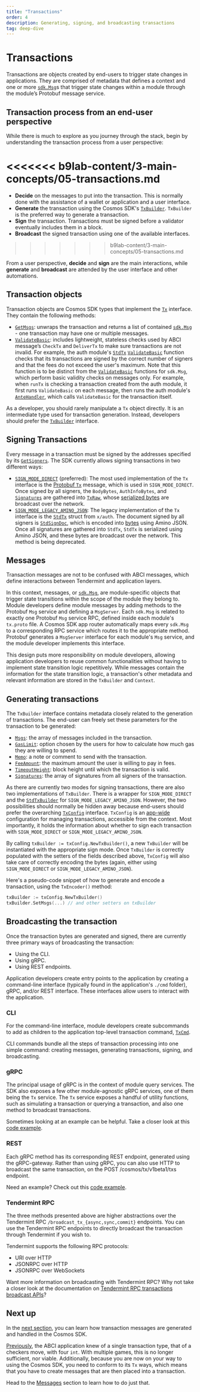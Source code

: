 ```yaml
---
title: "Transactions"
order: 4
description: Generating, signing, and broadcasting transactions
tag: deep-dive
---
```


# Transactions

Transactions are objects created by end-users to trigger state changes in applications. They are comprised of metadata that defines a context and one or more [`sdk.Msg`](https://github.com/cosmos/cosmos-sdk/blob/9fd866e3820b3510010ae172b682d71594cd8c14/types/tx_msg.go#L11-L33)s that trigger state changes within a module through the module’s Protobuf message service.

## Transaction process from an end-user perspective

While there is much to explore as you journey through the stack, begin by understanding the transaction process from a user perspective:

<<<<<<< b9lab-content/3-main-concepts/05-transactions.md
<H5PComponent :contents="['/h5p/M2-transactions-transactionprocess-ac']"></H5PComponent>
=======
* **Decide** on the messages to put into the transaction. This is normally done with the assistance of a wallet or application and a user interface.
* **Generate** the transaction using the Cosmos SDK's [`TxBuilder`](https://github.com/cosmos/cosmos-sdk/blob/9fd866e3820b3510010ae172b682d71594cd8c14/client/tx_config.go#L36-L46). `TxBuilder` is the preferred way to generate a transaction.
* **Sign** the transaction. Transactions must be signed before a validator eventually includes them in a block.
* **Broadcast** the signed transaction using one of the available interfaces.
>>>>>>> b9lab-content/3-main-concepts/05-transactions.md

From a user perspective, **decide** and **sign** are the main interactions, while **generate** and **broadcast** are attended by the user interface and other automations.

## Transaction objects

Transaction objects are Cosmos SDK types that implement the [`Tx`](https://github.com/cosmos/cosmos-sdk/blob/9fd866e3820b3510010ae172b682d71594cd8c14/types/tx_msg.go#L50-L57) interface. They contain the following methods:

* [`GetMsgs`](https://github.com/cosmos/cosmos-sdk/blob/9fd866e3820b3510010ae172b682d71594cd8c14/types/tx_msg.go#L52): unwraps the transaction and returns a list of contained [`sdk.Msg`](https://github.com/cosmos/cosmos-sdk/blob/9fd866e3820b3510010ae172b682d71594cd8c14/types/tx_msg.go#L11-L33) - one transaction may have one or multiple messages.
* [`ValidateBasic`](https://github.com/cosmos/cosmos-sdk/blob/9fd866e3820b3510010ae172b682d71594cd8c14/types/tx_msg.go#L56): includes lightweight, stateless checks used by ABCI message’s `CheckTx` and `DeliverTx` to make sure transactions are not invalid. For example, the auth module's [`StdTx`](https://github.com/cosmos/cosmos-sdk/blob/9fd866e3820b3510010ae172b682d71594cd8c14/x/auth/legacy/legacytx/stdtx.go#L77-L83) [`ValidateBasic`](https://github.com/cosmos/cosmos-sdk/blob/9fd866e3820b3510010ae172b682d71594cd8c14/x/auth/legacy/legacytx/stdtx.go#L100-L126) function checks that its transactions are signed by the correct number of signers and that the fees do not exceed the user's maximum. Note that this function is to be distinct from the [`ValidateBasic`](https://github.com/cosmos/cosmos-sdk/blob/9fd866e3820b3510010ae172b682d71594cd8c14/types/tx_msg.go#L24) functions for `sdk.Msg`, which perform basic validity checks on messages only. For example, when `runTx` is checking a transaction created from the auth module, it first runs `ValidateBasic` on each message, then runs the auth module's [`AnteHandler`](https://github.com/cosmos/cosmos-sdk/blob/9fd866e3820b3510010ae172b682d71594cd8c14/types/handler.go#L8), which calls `ValidateBasic` for the transaction itself.

As a developer, you should rarely manipulate a `Tx` object directly. It is an intermediate type used for transaction generation. Instead, developers should prefer the [`TxBuilder`](https://github.com/cosmos/cosmos-sdk/blob/9fd866e3820b3510010ae172b682d71594cd8c14/client/tx_config.go#L36-L46) interface.

## Signing Transactions

Every message in a transaction must be signed by the addresses specified by its [`GetSigners`](https://github.com/cosmos/cosmos-sdk/blob/9fd866e3820b3510010ae172b682d71594cd8c14/types/tx_msg.go#L32). The SDK currently allows signing transactions in two different ways:

* [`SIGN_MODE_DIRECT`](https://github.com/cosmos/cosmos-sdk/blob/9fd866e3820b3510010ae172b682d71594cd8c14/types/tx/signing/signing.pb.go#L36) (preferred): The most used implementation of the `Tx` interface is the [Protobuf `Tx`](https://github.com/cosmos/cosmos-sdk/blob/9fd866e3820b3510010ae172b682d71594cd8c14/types/tx/tx.pb.go#L32-L42) message, which is used in `SIGN_MODE_DIRECT`. Once signed by all signers, the `BodyBytes`, `AuthInfoBytes`, and [`Signatures`](https://github.com/cosmos/cosmos-sdk/blob/9fd866e3820b3510010ae172b682d71594cd8c14/types/tx/tx.pb.go#L113) are gathered into [`TxRaw`](https://github.com/cosmos/cosmos-sdk/blob/9fd866e3820b3510010ae172b682d71594cd8c14/types/tx/tx.pb.go#L103-L114), whose [serialized bytes](https://github.com/cosmos/cosmos-sdk/blob/9fd866e3820b3510010ae172b682d71594cd8c14/types/tx/tx.pb.go#L125-L136) are broadcast over the network.
* [`SIGN_MODE_LEGACY_AMINO_JSON`](https://github.com/cosmos/cosmos-sdk/blob/9fd866e3820b3510010ae172b682d71594cd8c14/types/tx/signing/signing.pb.go#L43): The legacy implementation of the `Tx` interface is the [`StdTx`](https://github.com/cosmos/cosmos-sdk/blob/9fd866e3820b3510010ae172b682d71594cd8c14/x/auth/legacy/legacytx/stdtx.go#L77-L83) struct from `x/auth`. The document signed by all signers is [`StdSignDoc`](https://github.com/cosmos/cosmos-sdk/blob/9fd866e3820b3510010ae172b682d71594cd8c14/x/auth/legacy/legacytx/stdsign.go#L24-L32), which is encoded into [bytes](https://github.com/cosmos/cosmos-sdk/blob/9fd866e3820b3510010ae172b682d71594cd8c14/x/auth/legacy/legacytx/stdsign.go#L35-L58) using Amino JSON. Once all signatures are gathered into `StdTx`, `StdTx` is serialized using Amino JSON, and these bytes are broadcast over the network. This method is being deprecated.

## Messages

<HighlightBox type=”info”>

Transaction messages are not to be confused with ABCI messages, which define interactions between Tendermint and application layers.

</HighlightBox>

In this context, messages, or [`sdk.Msg`](https://github.com/cosmos/cosmos-sdk/blob/9fd866e3820b3510010ae172b682d71594cd8c14/types/tx_msg.go#L11-L33), are module-specific objects that trigger state transitions within the scope of the module they belong to. Module developers define module messages by adding methods to the Protobuf `Msg` service and defining a `MsgServer`. Each `sdk.Msg` is related to exactly one Protobuf `Msg` service RPC, defined inside each module's `tx.proto` file. A Cosmos SDK app router automatically maps every `sdk.Msg` to a corresponding RPC service which routes it to the appropriate method. Protobuf generates a `MsgServer` interface for each module's `Msg` service, and the module developer implements this interface.

This design puts more responsibility on module developers, allowing application developers to reuse common functionalities without having to implement state transition logic repetitively. While messages contain the information for the state transition logic, a transaction's other metadata and relevant information are stored in the `TxBuilder` and `Context`.

## Generating transactions

The `TxBuilder` interface contains metadata closely related to the generation of transactions. The end-user can freely set these parameters for the transaction to be generated:

* [`Msgs`](https://github.com/cosmos/cosmos-sdk/blob/9fd866e3820b3510010ae172b682d71594cd8c14/client/tx_config.go#L39): the array of messages included in the transaction.
* [`GasLimit`](https://github.com/cosmos/cosmos-sdk/blob/9fd866e3820b3510010ae172b682d71594cd8c14/client/tx_config.go#L43): option chosen by the users for how to calculate how much gas they are willing to spend.
* [`Memo`](https://github.com/cosmos/cosmos-sdk/blob/9fd866e3820b3510010ae172b682d71594cd8c14/client/tx_config.go#L41): a note or comment to send with the transaction.
* [`FeeAmount`](https://github.com/cosmos/cosmos-sdk/blob/9fd866e3820b3510010ae172b682d71594cd8c14/client/tx_config.go#L42): the maximum amount the user is willing to pay in fees.
* [`TimeoutHeight`](https://github.com/cosmos/cosmos-sdk/blob/9fd866e3820b3510010ae172b682d71594cd8c14/client/tx_config.go#L44): block height until which the transaction is valid.
* [`Signatures`](https://github.com/cosmos/cosmos-sdk/blob/9fd866e3820b3510010ae172b682d71594cd8c14/client/tx_config.go#L40): the array of signatures from all signers of the transaction.

As there are currently two modes for signing transactions, there are also two implementations of `TxBuilder`. There is a wrapper for `SIGN_MODE_DIRECT` and the [`StdTxBuilder`](https://github.com/cosmos/cosmos-sdk/blob/8fc9f76329dd2433d9b258a867500de419522619/x/auth/migrations/legacytx/stdtx_builder.go#L18-L21) for `SIGN_MODE_LEGACY_AMINO_JSON`. However, the two possibilities should normally be hidden away because end-users should prefer the overarching [`TxConfig`](https://github.com/cosmos/cosmos-sdk/blob/a72f6a8d4fcb1328ead8f14e212c95c1c0c6d64d/client/tx_config.go#L25-L31) interface. `TxConfig` is an [app-wide](https://github.com/cosmos/cosmos-sdk/blob/a72f6a8d4fcb1328ead8f14e212c95c1c0c6d64d/client/context.go#L46) configuration for managing transactions, accessible from the context. Most importantly, it holds the information about whether to sign each transaction with `SIGN_MODE_DIRECT` or `SIGN_MODE_LEGACY_AMINO_JSON`.

By calling `txBuilder := txConfig.NewTxBuilder()`, a new `TxBuilder` will be instantiated with the appropriate sign mode. Once `TxBuilder` is correctly populated with the setters of the fields described above, `TxConfig` will also take care of correctly encoding the bytes (again, either using `SIGN_MODE_DIRECT` or `SIGN_MODE_LEGACY_AMINO_JSON`).

Here's a pseudo-code snippet of how to generate and encode a transaction, using the `TxEncoder()` method:

```go
txBuilder := txConfig.NewTxBuilder()
txBuilder.SetMsgs(...) // and other setters on txBuilder
```

## Broadcasting the transaction

Once the transaction bytes are generated and signed, there are currently three primary ways of broadcasting the transaction:

* Using the CLI.
* Using gRPC.
* Using REST endpoints.

Application developers create entry points to the application by creating a command-line interface (typically found in the application's `./cmd` folder), gRPC, and/or REST interface. These interfaces allow users to interact with the application.

### CLI

For the command-line interface, module developers create subcommands to add as children to the application top-level transaction command, [`TxCmd`](https://github.com/cosmos/cosmos-sdk/blob/56ab4e4c934365662162a91bcf35108a0bd78fef/x/bank/client/cli/tx.go#L29-L60).

CLI commands bundle all the steps of transaction processing into one simple command: creating messages, generating transactions, signing, and broadcasting.

### gRPC

The principal usage of gRPC is in the context of module query services. The SDK also exposes a few other module-agnostic gRPC services, one of them being the `Tx` service. The `Tx` service exposes a handful of utility functions, such as simulating a transaction or querying a transaction, and also one method to broadcast transactions.

<!-- Which method? --> 

<HighlightBox type="tip">

Sometimes looking at an example can be helpful. Take a closer look at this [code example](https://github.com/cosmos/cosmos-sdk/blob/master/docs/run-node/txs.md#programmatically-with-go).

</HighlightBox>

### REST

Each gRPC method has its corresponding REST endpoint, generated using the gRPC-gateway. Rather than using gRPC, you can also use HTTP to broadcast the same transaction, on the POST /cosmos/tx/v1beta1/txs endpoint.

<HighlightBox type="tip">

Need an example? Check out this [code example](https://github.com/cosmos/cosmos-sdk/blob/master/docs/run-node/txs.md#using-rest).

</HighlightBox>

### Tendermint RPC

The three methods presented above are higher abstractions over the Tendermint RPC `/broadcast_tx_{async,sync,commit}` endpoints. You can use the Tendermint RPC endpoints to directly broadcast the transaction through Tendermint if you wish to.

<HighlightBox type="tip">

Tendermint supports the following RPC protocols:

* URI over HTTP
* JSONRPC over HTTP
* JSONRPC over WebSockets

Want more information on broadcasting with Tendermint RPC? Why not take a closer look at the documentation on [Tendermint RPC transactions broadcast APIs](https://docs.tendermint.com/master/rpc/#/Tx)?

</HighlightBox>

## Next up

In the [next section](../3-main-concepts/07-messages.md), you can learn how transaction messages are generated and handled in the Cosmos SDK.

<ExpansionPanel title="Show me some code for my checkers blockchain">

[Previously](../3-main-concepts/02-architecture.md), the ABCI application knew of a single transaction type, that of a checkers move, with four `int`. With multiple games, this is no longer sufficient, nor viable. Additionally, because you are now on your way to using the Cosmos SDK, you need to conform to its `Tx` ways, which means that you have to create messages that are then placed into a transaction.

Head to the [Messages](./07-messages) section to learn how to do just that.

</ExpansionPanel>
